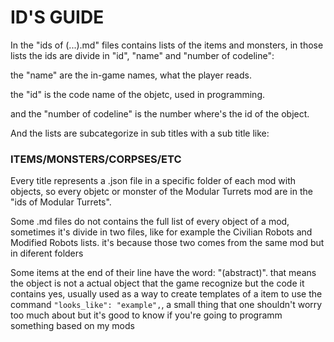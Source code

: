 # ID'S GUIDE

In the "ids of (...).md" files contains lists of the items and monsters, 
in those lists the ids are divide in "id", "name" and "number of codeline":

the "name" are the in-game names, what the player reads.

the "id" is the code name of the objetc, used in programming.

and the "number of codeline" is the number where's the id of the object.



And the lists are subcategorize in sub titles with a sub title like:

### ITEMS/MONSTERS/CORPSES/ETC



Every title represents a .json file in a specific folder of each mod with objects, 
so every objetc or monster of the Modular Turrets mod are in the "ids of Modular Turrets".

Some .md files do not contains the full list of every object of a mod, sometimes it's divide in two files, 
like for example the Civilian Robots and Modified Robots lists. 
it's because those two comes from the same mod but in diferent folders

Some items at the end of their line have the word: "(abstract)". 
that means the object is not a actual object that the game recognize but the code it contains yes, 
usually used as a way to create templates of a item to use the command `"looks_like": "example",`, 
a small thing that one shouldn't worry too much about but it's good to know if you're going to programm something based on my mods
